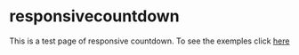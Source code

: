 # responsivecountdown
This is a test page of responsive countdown. To see the exemples click [here](https://responsivecountdown.netlify.com/)
